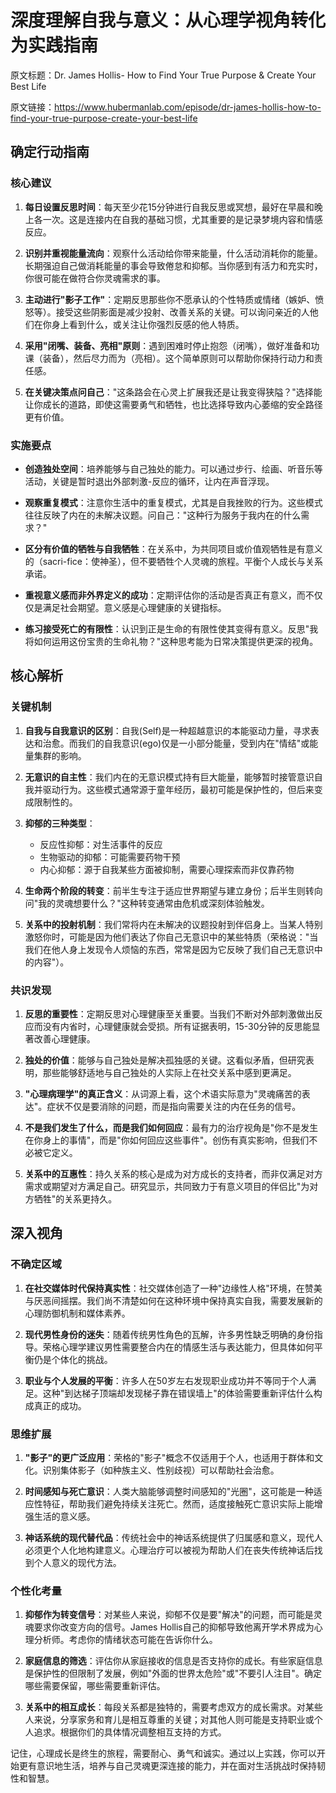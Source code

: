 # 深度理解自我与意义：从心理学视角转化为实践指南

原文标题：Dr. James Hollis- How to Find Your True Purpose & Create Your Best Life

原文链接：https://www.hubermanlab.com/episode/dr-james-hollis-how-to-find-your-true-purpose-create-your-best-life

<YouTube videoId="SyWC8ZFVxGo" />

## 确定行动指南

### 核心建议
1. **每日设置反思时间**：每天至少花15分钟进行自我反思或冥想，最好在早晨和晚上各一次。这是连接内在自我的基础习惯，尤其重要的是记录梦境内容和情感反应。

2. **识别并重视能量流向**：观察什么活动给你带来能量，什么活动消耗你的能量。长期强迫自己做消耗能量的事会导致倦怠和抑郁。当你感到有活力和充实时，你很可能在做符合你灵魂需求的事。

3. **主动进行"影子工作"**：定期反思那些你不愿承认的个性特质或情绪（嫉妒、愤怒等）。接受这些阴影面是减少投射、改善关系的关键。可以询问亲近的人他们在你身上看到什么，或关注让你强烈反感的他人特质。

4. **采用"闭嘴、装备、亮相"原则**：遇到困难时停止抱怨（闭嘴），做好准备和功课（装备），然后尽力而为（亮相）。这个简单原则可以帮助你保持行动力和责任感。

5. **在关键决策点问自己**："这条路会在心灵上扩展我还是让我变得狭隘？"选择能让你成长的道路，即使这需要勇气和牺牲，也比选择导致内心萎缩的安全路径更有价值。

### 实施要点
- **创造独处空间**：培养能够与自己独处的能力。可以通过步行、绘画、听音乐等活动，关键是暂时退出外部刺激-反应的循环，让内在声音浮现。

- **观察重复模式**：注意你生活中的重复模式，尤其是自我挫败的行为。这些模式往往反映了内在的未解决议题。问自己："这种行为服务于我内在的什么需求？"

- **区分有价值的牺牲与自我牺牲**：在关系中，为共同项目或价值观牺牲是有意义的（sacri-fice：使神圣），但不要牺牲个人灵魂的旅程。平衡个人成长与关系承诺。

- **重视意义感而非外界定义的成功**：定期评估你的活动是否真正有意义，而不仅仅是满足社会期望。意义感是心理健康的关键指标。

- **练习接受死亡的有限性**：认识到正是生命的有限性使其变得有意义。反思"我将如何运用这份宝贵的生命礼物？"这种思考能为日常决策提供更深的视角。

## 核心解析

### 关键机制
1. **自我与自我意识的区别**：自我(Self)是一种超越意识的本能驱动力量，寻求表达和治愈。而我们的自我意识(ego)仅是一小部分能量，受到内在"情结"或能量集群的影响。

2. **无意识的自主性**：我们内在的无意识模式持有巨大能量，能够暂时接管意识自我并驱动行为。这些模式通常源于童年经历，最初可能是保护性的，但后来变成限制性的。

3. **抑郁的三种类型**：
   - 反应性抑郁：对生活事件的反应
   - 生物驱动的抑郁：可能需要药物干预
   - 内心抑郁：源于自我某些方面被抑制，需要心理探索而非仅靠药物

4. **生命两个阶段的转变**：前半生专注于适应世界期望与建立身份；后半生则转向问"我的灵魂想要什么？"这种转变通常由危机或深刻体验触发。

5. **关系中的投射机制**：我们常将内在未解决的议题投射到伴侣身上。当某人特别激怒你时，可能是因为他们表达了你自己无意识中的某些特质（荣格说："当我们在他人身上发现令人烦恼的东西，常常是因为它反映了我们自己无意识中的内容"）。

### 共识发现
1. **反思的重要性**：定期反思对心理健康至关重要。当我们不断对外部刺激做出反应而没有内省时，心理健康就会受损。所有证据表明，15-30分钟的反思能显著改善心理健康。

2. **独处的价值**：能够与自己独处是解决孤独感的关键。这看似矛盾，但研究表明，那些能够舒适地与自己独处的人实际上在社交关系中感到更满足。

3. **"心理病理学"的真正含义**：从词源上看，这个术语实际意为"灵魂痛苦的表达"。症状不仅是要消除的问题，而是指向需要关注的内在任务的信号。

4. **不是我们发生了什么，而是我们如何回应**：最有力的治疗视角是"你不是发生在你身上的事情"，而是"你如何回应这些事件"。创伤有真实影响，但我们不必被它定义。

5. **关系中的互惠性**：持久关系的核心是成为对方成长的支持者，而非仅满足对方需求或期望对方满足自己。研究显示，共同致力于有意义项目的伴侣比"为对方牺牲"的关系更持久。

## 深入视角

### 不确定区域
1. **在社交媒体时代保持真实性**：社交媒体创造了一种"边缘性人格"环境，在赞美与厌恶间摇摆。我们尚不清楚如何在这种环境中保持真实自我，需要发展新的心理防御机制和媒体素养。

2. **现代男性身份的迷失**：随着传统男性角色的瓦解，许多男性缺乏明确的身份指导。荣格心理学建议男性需要整合内在的情感生活与表达能力，但具体如何平衡仍是个体化的挑战。

3. **职业与个人发展的平衡**：许多人在50岁左右发现职业成功并不等同于个人满足。这种"到达梯子顶端却发现梯子靠在错误墙上"的体验需要重新评估什么构成真正的成功。

### 思维扩展
1. **"影子"的更广泛应用**：荣格的"影子"概念不仅适用于个人，也适用于群体和文化。识别集体影子（如种族主义、性别歧视）可以帮助社会治愈。

2. **时间感知与死亡意识**：人类大脑能够调整时间感知的"光圈"，这可能是一种适应性特征，帮助我们避免持续关注死亡。然而，适度接触死亡意识实际上能增强生活的意义感。

3. **神话系统的现代替代品**：传统社会中的神话系统提供了归属感和意义，现代人必须更个人化地构建意义。心理治疗可以被视为帮助人们在丧失传统神话后找到个人意义的现代方法。

### 个性化考量
1. **抑郁作为转变信号**：对某些人来说，抑郁不仅是要"解决"的问题，而可能是灵魂要求你改变方向的信号。James Hollis自己的抑郁导致他离开学术界成为心理分析师。考虑你的情绪状态可能在告诉你什么。

2. **家庭信息的筛选**：评估你从家庭接收的信息是否支持你的成长。有些家庭信息是保护性的但限制了发展，例如"外面的世界太危险"或"不要引人注目"。确定哪些需要保留，哪些需要重新评估。

3. **关系中的相互成长**：每段关系都是独特的，需要考虑双方的成长需求。对某些人来说，分享家务和育儿是相互尊重的关键；对其他人则可能是支持职业或个人追求。根据你们的具体情况调整相互支持的方式。

记住，心理成长是终生的旅程，需要耐心、勇气和诚实。通过以上实践，你可以开始更有意识地生活，培养与自己灵魂更深连接的能力，并在面对生活挑战时保持韧性和智慧。
